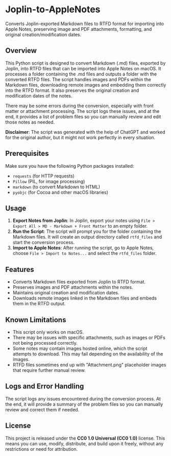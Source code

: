 # Joplin-to-AppleNotes

Converts Joplin-exported Markdown files to RTFD format for importing into Apple Notes, preserving image and PDF attachments, formatting, and original creation/modification dates.

## Overview

This Python script is designed to convert Markdown (.md) files, exported by Joplin, into RTFD files that can be imported into Apple Notes on macOS. It processes a folder containing the .md files and outputs a folder with the converted RTFD files. The script handles images and PDFs within the Markdown files, downloading remote images and embedding them correctly into the RTFD format. It also preserves the original creation and modification dates of the notes.

There may be some errors during the conversion, especially with front matter or attachment processing. The script logs these issues, and at the end, it provides a list of problem files so you can manually review and edit those notes as needed.

**Disclaimer**: The script was generated with the help of ChatGPT and worked for the original author, but it might not work perfectly in every situation.

## Prerequisites

Make sure you have the following Python packages installed:
- `requests` (for HTTP requests)
- `Pillow` (PIL, for image processing)
- `markdown` (to convert Markdown to HTML)
- `pyobjc` (for Cocoa and other macOS libraries)

## Usage

1. **Export Notes from Joplin**: In Joplin, export your notes using `File > Export All > MD - Markdown + Front Matter` to an empty folder.
2. **Run the Script**: The script will prompt you for the folder containing the Markdown files. It will create an output directory called `rtfd_files` and start the conversion process.
3. **Import to Apple Notes**: After running the script, go to Apple Notes, choose `File > Import to Notes...` and select the `rtfd_files` folder.

## Features

- Converts Markdown files exported from Joplin to RTFD format.
- Preserves images and PDF attachments within the notes.
- Maintains original creation and modification dates.
- Downloads remote images linked in the Markdown files and embeds them in the RTFD output.

## Known Limitations

- This script only works on macOS.
- There may be issues with specific attachments, such as images or PDFs not being processed correctly.
- Some notes may contain images hosted online, which the script attempts to download. This may fail depending on the availability of the images.
- RTFD files sometimes end up with "Attachment.png" placeholder images that require further manual review.

## Logs and Error Handling

The script logs any issues encountered during the conversion process. At the end, it will provide a summary of the problem files so you can manually review and correct them if needed.

## License

This project is released under the **CC0 1.0 Universal (CC0 1.0)** license. This means you can use, modify, distribute, and build upon it freely, without any restrictions or need for attribution.
